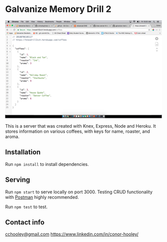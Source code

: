 # Galvanize Memory Drill 2

![site image](screenshot.png)

This is a server that was created with Knex, Express, Node and Heroku. It stores information on various coffees, with keys for name, roaster, and aroma.

## Installation

Run `npm install` to install dependencies.

## Serving

Run `npm start` to serve locally on port 3000. Testing CRUD functionality with [Postman](https://www.getpostman.com/) highly recommended.

Run `npm test` to test.

## Contact info
cchooley@gmail.com
https://www.linkedin.com/in/conor-hooley/